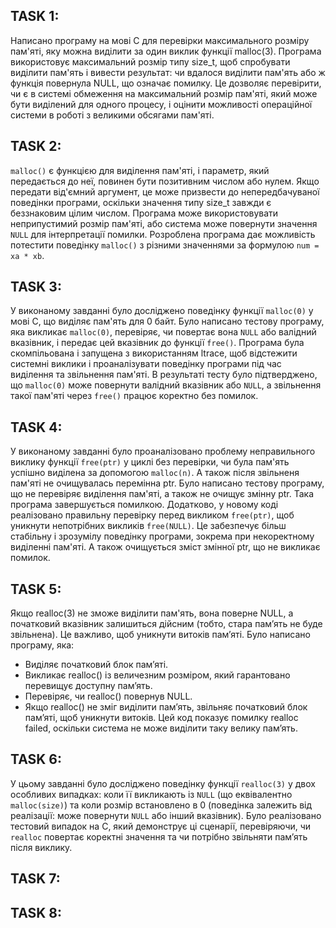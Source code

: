 ## TASK 1:

Написано програму на мові C для перевірки максимального розміру пам'яті, яку можна виділити за один виклик функції malloc(3). Програма використовує максимальний розмір типу size_t, щоб спробувати виділити пам'ять і вивести результат: чи вдалося виділити пам'ять або ж функція повернула NULL, що означає помилку. Це дозволяє перевірити, чи є в системі обмеження на максимальний розмір пам'яті, який може бути виділений для одного процесу, і оцінити можливості операційної системи в роботі з великими обсягами пам'яті.

## TASK 2:

`malloc()` є функцією для виділення пам'яті, і параметр, який передається до неї, повинен бути позитивним числом або нулем. Якщо передати від'ємний аргумент, це може призвести до непередбачуваної поведінки програми, оскільки значення типу size_t завжди є беззнаковим цілим числом. Програма може використовувати неприпустимий розмір пам'яті, або система може повернути значення `NULL` для інтерпретації помилки. Розроблена програма дає можливість потестити поведінку `malloc()` з різними значеннями за формулою `num = xa * xb`.

## TASK 3:

У виконаному завданні було досліджено поведінку функції `malloc(0)` у мові C, що виділяє пам'ять для 0 байт. Було написано тестову програму, яка викликає `malloc(0)`, перевіряє, чи повертає вона `NULL` або валідний вказівник, і передає цей вказівник до функції `free()`. Програма була скомпільована і запущена з використанням ltrace, щоб відстежити системні виклики і проаналізувати поведінку програми під час виділення та звільнення пам'яті. В результаті тесту було підтверджено, що `malloc(0)` може повернути валідний вказівник або `NULL`, а звільнення такої пам'яті через `free()` працює коректно без помилок.

## TASK 4:

У виконаному завданні було проаналізовано проблему неправильного виклику функції `free(ptr)` у циклі без перевірки, чи була пам'ять успішно виділена за допомогою `malloc(n)`. А також після звільненя пам'яті не очищувалась перемінна ptr. Було написано тестову програму, що не перевіряє виділення пам'яті, а також не очищує змінну ptr. Така програма завершується помилкою. Додатково, у новому коді реалізовано правильну перевірку перед викликом `free(ptr)`, щоб уникнути непотрібних викликів `free(NULL)`. Це забезпечує більш стабільну і зрозумілу поведінку програми, зокрема при некоректному виділенні пам'яті. А також очищується зміст змінної ptr, що не викликає помилок.

## TASK 5:

Якщо realloc(3) не зможе виділити пам'ять, вона поверне NULL, а початковий вказівник залишиться дійсним (тобто, стара пам’ять не буде звільнена). Це важливо, щоб уникнути витоків пам’яті. Було написано програму, яка:
- Виділяє початковий блок пам’яті.
- Викликає realloc() із величезним розміром, який гарантовано перевищує доступну пам’ять.
- Перевіряє, чи realloc() повернув NULL.
- Якщо realloc() не зміг виділити пам’ять, звільняє початковий блок пам’яті, щоб уникнути витоків.
Цей код показує помилку realloc failed, оскільки система не може виділити таку велику пам’ять.

## TASK 6:

У цьому завданні було досліджено поведінку функції `realloc(3)` у двох особливих випадках: коли її викликають із `NULL` (що еквівалентно `malloc(size)`) та коли розмір встановлено в 0 (поведінка залежить від реалізації: може повернути `NULL` або інший вказівник). Було реалізовано тестовий випадок на C, який демонструє ці сценарії, перевіряючи, чи `realloc` повертає коректні значення та чи потрібно звільняти пам’ять після виклику.

## TASK 7:

## TASK 8: